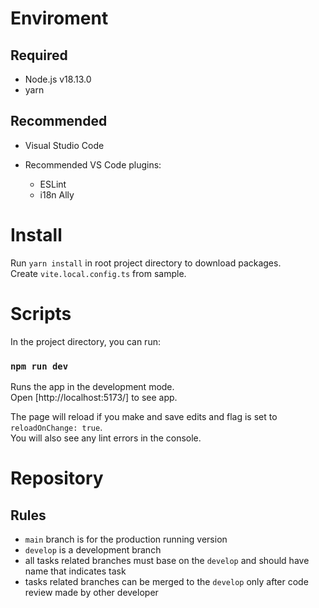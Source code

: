 # Enviroment

## Required

- Node.js v18.13.0
- yarn

## Recommended

- Visual Studio Code

- Recommended VS Code plugins:
    - ESLint
    - i18n Ally

# Install

Run `yarn install` in root project directory to download packages. \
Create `vite.local.config.ts` from sample.

# Scripts

In the project directory, you can run:

### `npm run dev`

Runs the app in the development mode.\
Open [http://localhost:5173/] to see app.

The page will reload if you make and save edits and flag is set to `reloadOnChange: true`. \
You will also see any lint errors in the console.

# Repository

## Rules
- `main` branch is for the production running version
- `develop` is a development branch
- all tasks related branches must base on the `develop` and should have name that indicates task 
- tasks related branches can be merged to the `develop` only after code review made by other developer


